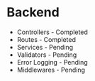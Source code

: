 # Backend

- Controllers - Completed
- Routes - Completed
- Services - Pending
- Validators - Pending
- Error Logging - Pending
- Middlewares - Pending